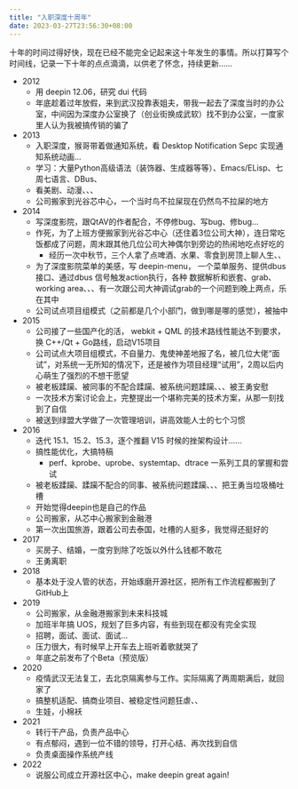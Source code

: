 ```yaml
---
title: "入职深度十周年"
date: 2023-03-27T23:56:30+08:00
---
```


十年的时间过得好快，现在已经不能完全记起来这十年发生的事情。所以打算写个时间线，记录一下十年的点点滴滴，以供老了怀念，持续更新……

- 2012 
  - 用 deepin 12.06，研究 dui 代码
  - 年底趁着过年放假，来到武汉投靠表姐夫，带我一起去了深度当时的办公室，中间因为深度办公室换了（创业街换成武软）找不到办公室，一度家里人认为我被搞传销的骗了
- 2013
  - 入职深度，猴哥带着做通知系统，看 Desktop Notification Sepc  实现通知系统动画…
  - 学习：大量Python高级语法（装饰器、生成器等等）、Emacs/ELisp、七周七语言、DBus、
  - 看美剧、动漫、、、
  - 公司搬家到光谷芯中心，一个当时鸟不拉屎现在仍然鸟不拉屎的地方
- 2014
  - 写深度影院，跟QtAV的作者配合，不停修bug、写bug、修bug…
  - 作死，为了上班方便搬家到光谷芯中心（还住着3位公司大神），连日常吃饭都成了问题，周末跟其他几位公司大神偶尔到旁边的热闹地吃点好吃的
    - 经历一次中秋节，三个人拿了点啤酒、水果、零食到房顶上聊人生、、
  - 为了深度影院菜单的美感，写 deepin-menu， 一个菜单服务、提供dbus接口、通过dbus 信号触发action执行，各种 数据解析和嵌套、grab、working area、、、有一次跟公司大神调试grab的一个问题到晚上两点，乐在其中
  - 公司试点项目组模式（之前都是几个小部门，做到哪是哪的感觉），被抽中
- 2015
  - 公司接了一些国产化的活， webkit + QML 的技术路线性能达不到要求，换 C++/Qt + Go路线，启动V15项目
  - 公司试点大项目组模式，不自量力、鬼使神差地报了名，被几位大佬“面试”，对系统一无所知的情况下，还是被作为项目经理“试用”，2周以后内心萌生了强烈的不想干愿望
  - 被老板蹂躏、被同事的不配合蹂躏、被系统问题蹂躏、、、被王勇安慰
  - 一次技术方案讨论会上，完整提出一个堪称完美的技术方案，从那一刻找到了自信
  - 被送到绿盟大学做了一次管理培训，讲高效能人士的七个习惯
- 2016
  - 迭代 15.1、15.2、15.3，逐个推翻 V15 时候的挫架构设计……
  - 搞性能优化，大搞特稿
    - perf、kprobe、uprobe、systemtap、dtrace 一系列工具的掌握和尝试
  - 被老板蹂躏、蹂躏不配合的同事、被系统问题蹂躏、、、把王勇当垃圾桶吐槽
  - 开始觉得deepin也是自己的作品
  - 公司搬家，从芯中心搬家到金融港
  - 第一次出国旅游，跟着公司去泰国，吐槽的人挺多，我觉得还挺好的
- 2017
  - 买房子、结婚，一度穷到除了吃饭以外什么钱都不敢花
  - 王勇离职
- 2018
  - 基本处于没人管的状态，开始琢磨开源社区，把所有工作流程都搬到了GitHub上
- 2019
  - 公司搬家，从金融港搬家到未来科技城
  - 加班半年搞 UOS，规划了巨多内容，有些到现在都没有完全实现
  - 招聘，面试、面试、面试…
  - 压力很大，有时候早上开车去上班听着歌就哭了
  - 年底之前发布了个Beta（预览版）
- 2020
  - 疫情武汉无法复工，去北京隔离参与工作。实际隔离了两周期满后，就回家了
  - 搞整机适配、搞商业项目、被稳定性问题狂虐、、
  - 生娃，小棉袄
- 2021
  - 转行干产品，负责产品中心
  - 有点郁闷，遇到一位不错的领导，打开心结、再次找到自信
  - 负责桌面操作系统产线
- 2022 
  - 说服公司成立开源社区中心，make deepin great again!
